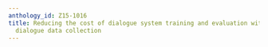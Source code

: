 ```yaml
---
anthology_id: Z15-1016
title: Reducing the cost of dialogue system training and evaluation with online, crowd-sourced
  dialogue data collection
---
```

